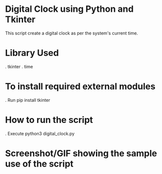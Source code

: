 # Digital Clock using Python and Tkinter
This script create a digital clock as per the system's current time.
# Library Used
. tkinter
. time
# To install required external modules
. Run pip install tkinter
# How to run the script
. Execute python3 digital_clock.py
# Screenshot/GIF showing the sample use of the script
